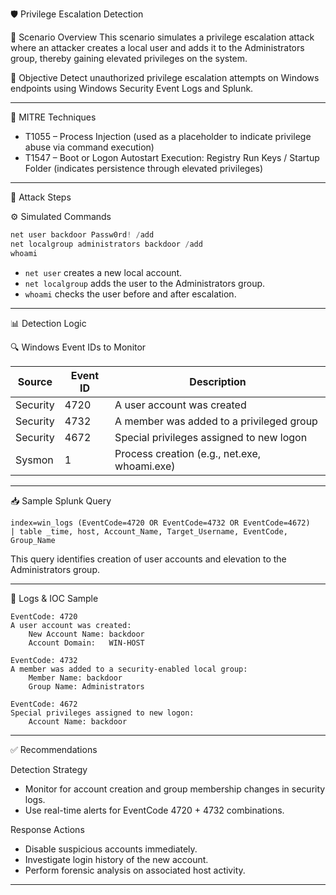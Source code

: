 
🛡️ Privilege Escalation Detection 

📌 Scenario Overview
This scenario simulates a privilege escalation attack where an attacker creates a local user and adds it to the Administrators group, thereby gaining elevated privileges on the system.

🎯 Objective
Detect unauthorized privilege escalation attempts on Windows endpoints using Windows Security Event Logs and Splunk.

---

📖 MITRE Techniques
- T1055 – Process Injection (used as a placeholder to indicate privilege abuse via command execution)
- T1547 – Boot or Logon Autostart Execution: Registry Run Keys / Startup Folder (indicates persistence through elevated privileges)

---

🔁 Attack Steps

⚙️ Simulated Commands

```powershell
net user backdoor Passw0rd! /add
net localgroup administrators backdoor /add
whoami
````

* `net user` creates a new local account.
* `net localgroup` adds the user to the Administrators group.
* `whoami` checks the user before and after escalation.

---

📊 Detection Logic

🔍 Windows Event IDs to Monitor

| Source   | Event ID | Description                                  |
| -------- | -------- | -------------------------------------------- |
| Security | 4720     | A user account was created                   |
| Security | 4732     | A member was added to a privileged group     |
| Security | 4672     | Special privileges assigned to new logon     |
| Sysmon   | 1        | Process creation (e.g., net.exe, whoami.exe) |

---

📥 Sample Splunk Query

```spl
index=win_logs (EventCode=4720 OR EventCode=4732 OR EventCode=4672)
| table _time, host, Account_Name, Target_Username, EventCode, Group_Name
```

This query identifies creation of user accounts and elevation to the Administrators group.

---

🧪 Logs & IOC Sample

```
EventCode: 4720
A user account was created:
    New Account Name: backdoor
    Account Domain:   WIN-HOST

EventCode: 4732
A member was added to a security-enabled local group:
    Member Name: backdoor
    Group Name: Administrators

EventCode: 4672
Special privileges assigned to new logon:
    Account Name: backdoor
```

---

✅ Recommendations

Detection Strategy

* Monitor for account creation and group membership changes in security logs.
* Use real-time alerts for EventCode 4720 + 4732 combinations.

Response Actions

* Disable suspicious accounts immediately.
* Investigate login history of the new account.
* Perform forensic analysis on associated host activity.

---


